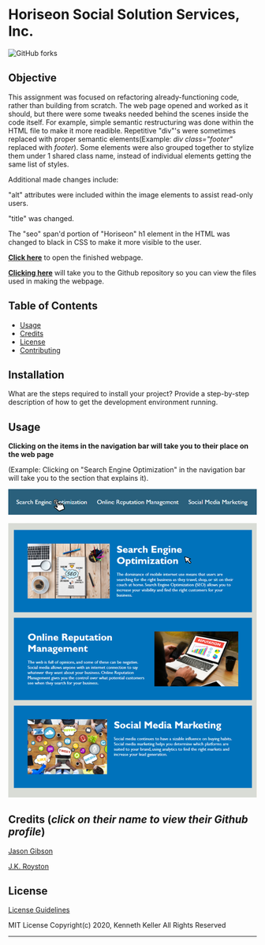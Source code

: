 # Horiseon Social Solution Services, Inc.
![GitHub forks](https://img.shields.io/github/forks/kenkanifffromct/kenkanifffromct.github.io?style=social)

## Objective

This assignment was focused on refactoring already-functioning code, rather than building from scratch. The web page opened and worked as it should, but there were some tweaks needed behind the scenes inside the code itself. For example, simple semantic restructuring was done within the HTML file to make it more readible. Repetitive "div"'s were sometimes replaced with proper semantic elements(Example: *div class="footer"* replaced with *footer*). Some elements were also grouped together to stylize them under 1 shared class name, instead of individual elements getting the same list of styles. 

Additional made changes include:

"alt" attributes were included within the image elements to assist read-only users.

"title" was changed.

The "seo" span'd portion of "Horiseon" h1 element in the HTML was changed to black in CSS to make it more visible to the user.
 

[**Click here**](https://kenkanifffromct.github.io/) to open the finished webpage.

[**Clicking here**](https://github.com/kenkanifffromct/kenkanifffromct.github.io) will take you to the Github repository so you can view the files used in making the webpage.




## Table of Contents


* [Usage](#usage)
* [Credits](#credits)
* [License](#license)
* [Contributing](#Contributing)


## Installation

What are the steps required to install your project? Provide a step-by-step description of how to get the development environment running.


## Usage 

**Clicking on the items in the navigation bar will take you to their place on the web page**

(Example: Clicking on "Search Engine Optimization" in the navigation bar will take you to the section that explains it).

![Navigation Bar](https://github.com/kenkanifffromct/kenkanifffromct.github.io/blob/main/Assets/images/demo%20screenshot%201.png)

![Places on the webpage for items listed in the navigation bar](https://github.com/kenkanifffromct/kenkanifffromct.github.io/blob/main/Assets/images/demo%20screenshot%202.png)


## **Credits** (*click on their name to view their Github profile*)


[Jason Gibson](https://github.com/jgibsone4)

[J.K. Royston](https://github.com/jxhnkndl)


## License


[License Guidelines](/License.txt)

MIT License
Copyright(c) 2020, Kenneth Keller
All Rights Reserved

---
